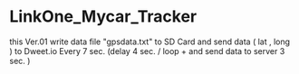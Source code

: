 # LinkOne_Mycar_Tracker
this Ver.01 write data file "gpsdata.txt" to SD Card
and send data ( lat , long ) to Dweet.io
Every 7 sec. (delay 4 sec. / loop + and send data to server 3 sec. )
